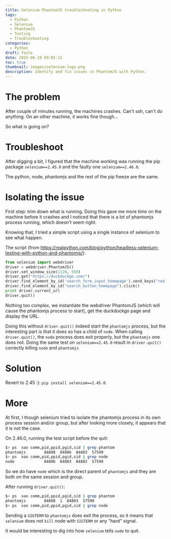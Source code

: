 ```yaml
---
title: Selenium PhantomJS troubleshooting in Python
tags:
  - Python
  - Selenium
  - PhantomJS
  - Testing
  - Troubleshooting
categories:
  - Python
draft: fasle
date: 2015-06-10 09:01:11
toc: true
thumbnail: images/selenium-logo.png
description: Identify and fix issues in PhantomJS with Python.
---
```


# The problem

After couple of minutes running, the machines crashes. Can't ssh, can't do anything.
On an other machine, it works fine though...

So what is going on?

# Troubleshoot

After digging a bit, I figured that the machine working was running the pip package `selenium==2.45.0` and the faulty one `selenium==2.46.0`.

The python, node, phantomjs and the rest of the pip freeze are the same.

# Isolating the issue

First step: trim down what is running. Doing this gave me more time on the machine before it crashes and I noticed that there is a lot of phantomjs process running, which doesn't seem right.

Knowing that, I tried a simple script using a single instance of selenium to see what happen.

The script (from https://realpython.com/blog/python/headless-selenium-testing-with-python-and-phantomjs/):

```python
from selenium import webdriver
driver = webdriver.PhantomJS()
driver.set_window_size(1120, 550)
driver.get("https://duckduckgo.com/")
driver.find_element_by_id('search_form_input_homepage').send_keys("realpython")
driver.find_element_by_id("search_button_homepage").click()
print driver.current_url
driver.quit()
```

Nothing too complex, we instantiate the webdriver PhantomJS (which will cause the phantomjs process to start), get the duckduckgo page and display the URL.

Doing this without `driver.quit()` indeed start the `phantomjs` process, but the interesting part is that it does so has a child of `node`.
When calling `driver.quit()`, the `node` process does exit properly, but the `phantomjs` one does not.
Doing the same test on `selenium==2.45.0` result in `driver.quit()` correctly killing `node` and `phantomjs`

# Solution

Revert to 2.45 :):
 `pip install selenium==2.45.0`.

# More

At first, I though selenium tried to isolate the phantomjs process in its own process session and/or group, but after looking more closely, it appears that it is not the case.

On 2.46.0, running the test script before the quit:

```bash
$> ps  xao comm,pid,ppid,pgid,sid | grep phantom
phantomjs        84808  84806  84803  57599
$> ps  xao comm,pid,ppid,pgid,sid | grep node
node             84806  84803  84803  57599
```

So we do have `node` which is the direct parent of `phantomjs` and they are both on the same session and group.

After running `driver.quit()`:

```bash
$> ps  xao comm,pid,ppid,pgid,sid | grep phantom
phantomjs        84808  1  84803  57599
$> ps  xao comm,pid,ppid,pgid,sid | grep node
```

Sending a `SIGTERM` to `phantomjs` does exit the process, so it means that `selenium` does not `kill` node with `SIGTERM` or any "hard" signal.

It would be interesting to dig into how `selenium` tells `node` to quit.
